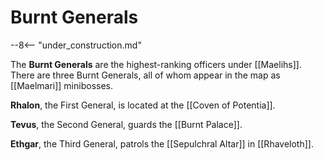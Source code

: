 # Burnt Generals

--8<-- "under_construction.md"

The **Burnt Generals** are the highest-ranking officers under [[Maelihs]]. There are three Burnt Generals, all of whom appear in the map as [[Maelmari]] minibosses.

**Rhalon**, the First General, is located at the [[Coven of Potentia]].

**Tevus**, the Second General, guards the [[Burnt Palace]].

**Ethgar**, the Third General, patrols the [[Sepulchral Altar]] in [[Rhaveloth]].